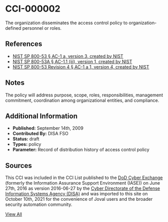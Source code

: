 # CCI-000002

The organization disseminates the access control policy to organization-defined personnel or roles.

## References ##

* [NIST SP 800-53 § AC-1 a, version 3, created by NIST](http://csrc.nist.gov/publications/PubsSPs.html)
* [NIST SP 800-53A § AC-1.1 (iii), version 1, created by NIST](http://csrc.nist.gov/publications/PubsSPs.html)
* [NIST SP 800-53 Revision 4 § AC-1 a 1, version 4, created by NIST](http://csrc.nist.gov/publications/PubsSPs.html)

## Notes ##

The policy will address purpose, scope, roles, responsibilities, management commitment, coordination among organizational entities, and compliance.

## Additional Information ##

* **Published:** September 14th, 2009
* **Contributed By:** DISA FSO
* **Status:** draft
* **Types:** policy
* **Parameter:** Record of distribution history of access control policy

## Sources ##

This CCI was included in the CCI List published to the [DoD Cyber Exchange](https://public.cyber.mil/stigs/cci/)
(formerly the Information Assurance Support Environment (IASE)) on June 27th, 2016 as version
2016-06-27 by the [Cyber Directorate of the Defense Information Systems Agency (DISA)](https://public.cyber.mil/about-cyber/)
and was imported to this site on October 10th, 2021 for the convenience of Joval users and the broader
security automation community.

[View All](../README.md)
